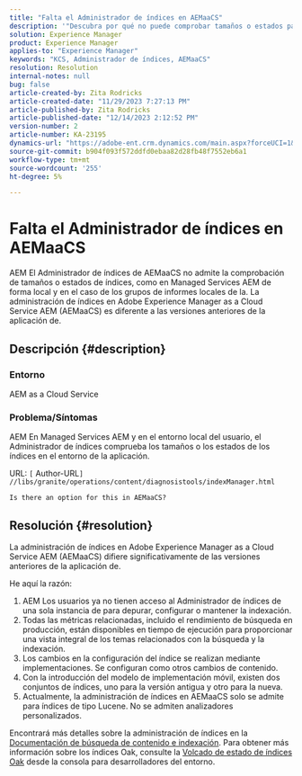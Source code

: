 ```yaml
---
title: "Falta el Administrador de índices en AEMaaCS"
description: '"Descubra por qué no puede comprobar tamaños o estados para índices mediante el Administrador de índices en AEMaaCS".'
solution: Experience Manager
product: Experience Manager
applies-to: "Experience Manager"
keywords: "KCS, Administrador de índices, AEMaaCS"
resolution: Resolution
internal-notes: null
bug: false
article-created-by: Zita Rodricks
article-created-date: "11/29/2023 7:27:13 PM"
article-published-by: Zita Rodricks
article-published-date: "12/14/2023 2:12:52 PM"
version-number: 2
article-number: KA-23195
dynamics-url: "https://adobe-ent.crm.dynamics.com/main.aspx?forceUCI=1&pagetype=entityrecord&etn=knowledgearticle&id=ada44648-ed8e-ee11-8179-6045bd006793"
source-git-commit: b904f093f572ddfd0ebaa82d28fb48f7552eb6a1
workflow-type: tm+mt
source-wordcount: '255'
ht-degree: 5%

---
```


# Falta el Administrador de índices en AEMaaCS


AEM El Administrador de índices de AEMaaCS no admite la comprobación de tamaños o estados de índices, como en Managed Services AEM de forma local y en el caso de los grupos de informes locales de la. La administración de índices en Adobe Experience Manager as a Cloud Service AEM (AEMaaCS) es diferente a las versiones anteriores de la aplicación de.

## Descripción {#description}


### Entorno

AEM as a Cloud Service

### Problema/Síntomas

AEM En Managed Services AEM y en el entorno local del usuario, el Administrador de índices comprueba los tamaños o los estados de los índices en el entorno de la aplicación.

URL: `[` Author-URL`]` `//libs/granite/operations/content/diagnosistools/indexManager.html`

`Is there an option for this in AEMaaCS?`




## Resolución {#resolution}


La administración de índices en Adobe Experience Manager as a Cloud Service AEM (AEMaaCS) difiere significativamente de las versiones anteriores de la aplicación de.

He aquí la razón:

1. AEM Los usuarios ya no tienen acceso al Administrador de índices de una sola instancia de para depurar, configurar o mantener la indexación.
2. Todas las métricas relacionadas, incluido el rendimiento de búsqueda en producción, están disponibles en tiempo de ejecución para proporcionar una vista integral de los temas relacionados con la búsqueda y la indexación.
3. Los cambios en la configuración del índice se realizan mediante implementaciones. Se configuran como otros cambios de contenido.
4. Con la introducción del modelo de implementación móvil, existen dos conjuntos de índices, uno para la versión antigua y otro para la nueva.
5. Actualmente, la administración de índices en AEMaaCS solo se admite para índices de tipo Lucene. No se admiten analizadores personalizados.


Encontrará más detalles sobre la administración de índices en la [Documentación de búsqueda de contenido e indexación](https://experienceleague.adobe.com/docs/experience-manager-cloud-service/content/operations/indexing.html?lang=es). Para obtener más información sobre los índices Oak, consulte la [Volcado de estado de índices Oak](https://experienceleague.adobe.com/docs/experience-manager-learn/cloud-service/debugging/debugging-aem-as-a-cloud-service/developer-console.html?lang=en#oak-indexes) desde la consola para desarrolladores del entorno.


